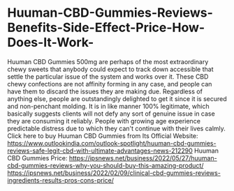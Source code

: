# Huuman-CBD-Gummies-Reviews-Benefits-Side-Effect-Price-How-Does-It-Work-
Huuman CBD Gummies 500mg are perhaps of the most extraordinary chewy sweets that anybody could expect to track down accessible that settle the particular issue of the system and works over it. These CBD chewy confections are not affinity forming in any case, and people can have them to discard the issues they are making due. Regardless of anything else, people are outstandingly delighted to get it since it is secured and non-penchant molding. It is in like manner 100% legitimate, which basically suggests clients will not defy any sort of genuine issue in case they are consuming it reliably. People with growing age experience predictable distress due to which they can't continue with their lives calmly. Click here to buy Huuman CBD Gummies from Its Official Website: https://www.outlookindia.com/outlook-spotlight/huuman-cbd-gummies-reviews-safe-legit-cbd-with-ultimate-advantages-news-212290  Huuman CBD Gummies Price: https://ipsnews.net/business/2022/05/27/huuman-cbd-gummies-reviews-why-you-should-buy-this-amazing-product/  https://ipsnews.net/business/2022/02/09/clinical-cbd-gummies-reviews-ingredients-results-pros-cons-price/
